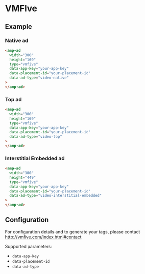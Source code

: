 <!---
Copyright 2016 The AMP HTML Authors. All Rights Reserved.

Licensed under the Apache License, Version 2.0 (the "License");
you may not use this file except in compliance with the License.
You may obtain a copy of the License at

      http://www.apache.org/licenses/LICENSE-2.0

Unless required by applicable law or agreed to in writing, software
distributed under the License is distributed on an "AS-IS" BASIS,
WITHOUT WARRANTIES OR CONDITIONS OF ANY KIND, either express or implied.
See the License for the specific language governing permissions and
limitations under the License.
-->

# VMFIve

## Example

### Native ad

```html
<amp-ad
  width="300"
  height="169"
  type="vmfive"
  data-app-key="your-app-key"
  data-placement-id="your-placement-id"
  data-ad-type="video-native"
>
</amp-ad>
```

### Top ad

```html
<amp-ad
  width="300"
  height="169"
  type="vmfive"
  data-app-key="your-app-key"
  data-placement-id="your-placement-id"
  data-ad-type="video-top"
>
</amp-ad>
```

### Interstitial Embedded ad

```html
<amp-ad
  width="300"
  height="449"
  type="vmfive"
  data-app-key="your-app-key"
  data-placement-id="your-placement-id"
  data-ad-type="video-interstitial-embedded"
>
</amp-ad>
```

## Configuration

For configuration details and to generate your tags, please contact
http://vmfive.com/index.html#contact

Supported parameters:

- `data-app-key`
- `data-placement-id`
- `data-ad-type`
